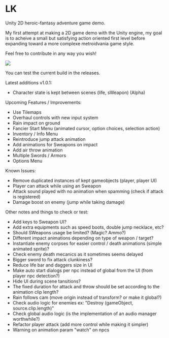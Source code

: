 # LK

Unity 2D heroic-fantasy adventure game demo.

My first attempt at making a 2D game demo with the Unity engine, my goal is to acheive a small but satisfying action oriented first level before expanding toward a more complexe metroidvania game style.

Feel free to contribute in any way you wish!

<img src="https://motheblackcat.github.io/assets/img/game.gif">

You can test the current build in the releases.

Latest additions v1.0.1:

- Character state is kept between scenes (life, sWeapon) (Alpha)

Upcoming Features / Improvements:

- Use Tilemaps
- Overhaul controls with new input system
- Rain impact on ground
- Fancier Start Menu (animated cursor, option choices, selection action)
- Inventory / Info Menu
- Reintroduce jump attack animation
- Add animations for Sweapons on impact
- Add air throw animation
- Multiple Swords / Armors
- Options Menu

Known Issues:

- Remove duplicated instances of kept gameobjects (player, player UI)
- Player can attack while using an Sweapon
- Attack sound played with no animation when spamming (check if attack is registered)
- Damage boost on enemy (jump while taking damage)

Other notes and things to check or test:

- Add keys to Sweapon UI?
- Add extra equipments such as speed boots, double jump necklace, etc?
- Should SWeapons usage be limited? (Magic? Ammo?)
- Different impact animations depending on type of weapon / target?
- Instantiate enemy corpses for easier control / death animations (simple animated sprite)?
- Check enemy death mecanics as it sometimes seems delayed
- Bigger sword to fix attack clunkiness?
- Reduce life bar and daggers size in UI
- Make auto start dialogs per npc instead of global from the UI (from player npc detection?)
- Hide UI during scene tansitions?
- The fixed duration for attack and throw should be set according to the animation clip length?
- Rain follows cam (move origin instead of transform? or make it global?)
- Check audio logic for enemies ex: "Destroy (gameObject, source.clip.length)"
- Check global audio logic (is the implementation of an audio manager worthwhile?)
- Refactor player attack (add more control while making it simpler)
- Warning on animation param "watch" on npcs
